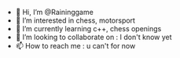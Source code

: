 - 👋 Hi, I’m @Raininggame
- 👀 I’m interested in chess, motorsport
- 🌱 I’m currently learning c++, chess openings
- 💞️ I’m looking to collaborate on : I don't know yet
- 📫 How to reach me : u can't for now

<!---
Raininggame/Raininggame is a ✨ special ✨ repository because its `README.md` (this file) appears on your GitHub profile.
You can click the Preview link to take a look at your changes.
--->
